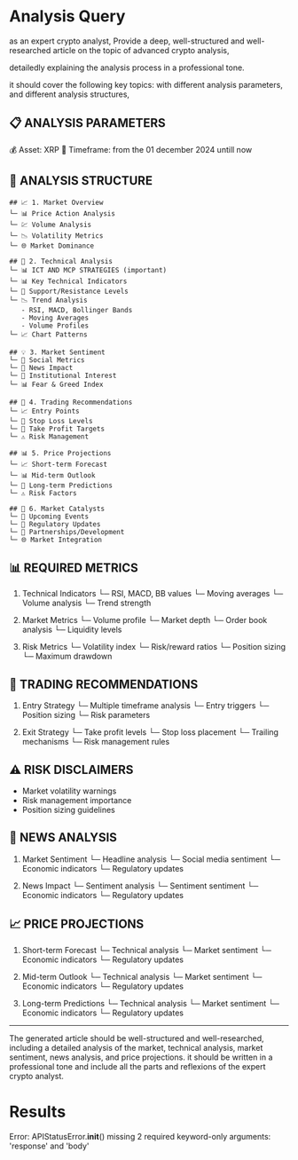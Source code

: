 # Analysis Query


as an expert crypto analyst, Provide a deep, well-structured and well-researched article on the topic of advanced crypto analysis,
 
detailedly explaining the analysis process in a professional tone.

it should cover the following key topics:
with different analysis parameters,
and different analysis structures,

📋 ANALYSIS PARAMETERS
---------------------
💰 Asset: XRP
📅 Timeframe: from the 01 december 2024 untill now 

🎨 ANALYSIS STRUCTURE
--------------------

    ## 📈 1. Market Overview
    └─ 📊 Price Action Analysis
    └─ 💹 Volume Analysis
    └─ 📉 Volatility Metrics
    └─ 🌐 Market Dominance

    ## 🔧 2. Technical Analysis
    └─ 📊 ICT AND MCP STRATEGIES (important)
    └─ 📊 Key Technical Indicators
    └─ 🎯 Support/Resistance Levels
    └─ 📉 Trend Analysis
       - RSI, MACD, Bollinger Bands
       - Moving Averages
       - Volume Profiles
    └─ 📈 Chart Patterns

    ## 💡 3. Market Sentiment
    └─ 👥 Social Metrics
    └─ 📰 News Impact
    └─ 🏢 Institutional Interest
    └─ 📊 Fear & Greed Index

    ## 🎯 4. Trading Recommendations
    └─ 📈 Entry Points
    └─ 🛑 Stop Loss Levels
    └─ 🎯 Take Profit Targets
    └─ ⚠️ Risk Management

    ## 📊 5. Price Projections
    └─ 📈 Short-term Forecast
    └─ 📊 Mid-term Outlook
    └─ 🎯 Long-term Predictions
    └─ ⚠️ Risk Factors

    ## 🔄 6. Market Catalysts
    └─ 📅 Upcoming Events
    └─ 📰 Regulatory Updates
    └─ 🤝 Partnerships/Development
    └─ 🌐 Market Integration 

📊 REQUIRED METRICS
------------------
1. Technical Indicators
   └─ RSI, MACD, BB values
   └─ Moving averages
   └─ Volume analysis
   └─ Trend strength

2. Market Metrics
   └─ Volume profile
   └─ Market depth
   └─ Order book analysis
   └─ Liquidity levels

3. Risk Metrics
   └─ Volatility index
   └─ Risk/reward ratios
   └─ Position sizing
   └─ Maximum drawdown

🎯 TRADING RECOMMENDATIONS
-------------------------
1. Entry Strategy
   └─ Multiple timeframe analysis
   └─ Entry triggers
   └─ Position sizing
   └─ Risk parameters

2. Exit Strategy
   └─ Take profit levels
   └─ Stop loss placement
   └─ Trailing mechanisms
   └─ Risk management rules

⚠️ RISK DISCLAIMERS
------------------
- Market volatility warnings
- Risk management importance
- Position sizing guidelines

📰 NEWS ANALYSIS
----------------
1. Market Sentiment
   └─ Headline analysis
   └─ Social media sentiment
   └─ Economic indicators
   └─ Regulatory updates

2. News Impact
   └─ Sentiment analysis
   └─ Sentiment sentiment
   └─ Economic indicators
   └─ Regulatory updates

📈 PRICE PROJECTIONS
-------------------
1. Short-term Forecast
   └─ Technical analysis
   └─ Market sentiment
   └─ Economic indicators
   └─ Regulatory updates

2. Mid-term Outlook
   └─ Technical analysis
   └─ Market sentiment
   └─ Economic indicators
   └─ Regulatory updates

3. Long-term Predictions
   └─ Technical analysis
   └─ Market sentiment
   └─ Economic indicators
   └─ Regulatory updates
   

--------------------------------

The generated article should be well-structured and well-researched,
including a detailed analysis of the market, technical analysis, market sentiment, news analysis, and price projections.
it should be written in a professional tone and include all the parts and reflexions of the expert crypto analyst.


# Results
Error: APIStatusError.__init__() missing 2 required keyword-only arguments: 'response' and 'body'